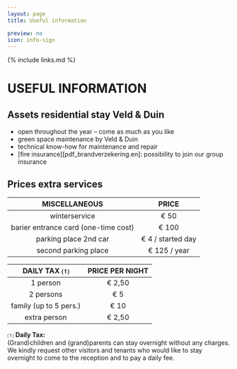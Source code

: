 ```yaml
---
layout: page
title: Useful information

preview: no
icon: info-sign
---
```


{% include links.md %}

# USEFUL INFORMATION

## Assets residential stay Veld & Duin

- open throughout the year – come as much as you like
- green space maintenance by Veld & Duin
- technical know-how for maintenance and repair
- [fire insurance][pdf_brandverzekering.en]: possibility to join our group insurance


## Prices extra services

MISCELLANEOUS         |PRICE          
:--------------------:|:--------------:
winterservice         |€ 50                    
barier entrance card (one-time cost)|€ 100          
parking place 2nd car      |€ 4 / started day  
second parking place           |€ 125 / year       


DAILY TAX ⑴              |PRICE PER NIGHT|
:------------------:|:-------------:|
1 person           | € 2,50        
2 persons          | € 5  
family (up to 5 pers.)  | € 10     
extra person     | € 2,50


⑴ **Daily Tax:**<br> (Grand)children and (grand)parents can stay overnight without any charges. We kindly request other visitors and tenants who would like to stay overnight to come to the reception and to pay a daily fee.